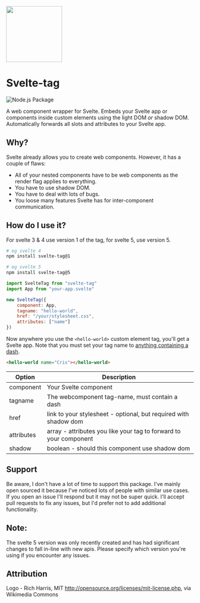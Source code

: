 <img src="svelte-tag.svg" width="150">

# Svelte-tag

![Node.js Package](https://github.com/crisward/svelte-tag/workflows/Node.js%20Package/badge.svg)

A web component wrapper for Svelte. Embeds your Svelte app or components inside custom elements using the light DOM _or_
shadow DOM. Automatically forwards all slots and attributes to your Svelte app.

## Why?

Svelte already allows you to create web components. However, it has a couple of flaws:

* All of your nested components have to be web components as the render flag applies to everything.
* You have to use shadow DOM.
* You have to deal with lots of bugs.
* You loose many features Svelte has for inter-component communication.

## How do I use it?

For svelte 3 & 4 use version 1 of the tag, for svelte 5, use version 5. 

```bash
# eg svelte 4
npm install svelte-tag@1

# eg svelte 5
npm install svelte-tag@5
```

```javascript
import SvelteTag from "svelte-tag"
import App from "your-app.svelte"

new SvelteTag({
	component: App,
	tagname: "hello-world",
	href: "/your/stylesheet.css",
	attributes: ["name"]
})
```
Now anywhere you use the `<hello-world>` custom element tag, you'll get a Svelte app. Note that you must set your tag
name to [anything containing a dash](https://developer.mozilla.org/en-US/docs/Web/API/Web_components/Using_custom_elements).

```html
<hello-world name="Cris"></hello-world>
```


| Option     | Description                                                        |
| ---------- | ------------------------------------------------------------------ |
| component  | Your Svelte component                                              |
| tagname    | The webcomponent tag-name, must contain a dash                     |
| href       | link to your stylesheet - optional, but required with shadow dom   |
| attributes | array -  attributes you like your tag to forward to your component |
| shadow     | boolean - should this component use shadow dom                     |


## Support

Be aware, I don't have a lot of time to support this package. I've mainly open sourced it
because I've noticed lots of people with similar use cases. If you open an issue I'll respond
but it may not be super quick. I'll accept pull requests to fix any issues, but I'd prefer
not to add additional functionality.

## Note:

The svelte 5 version was only recently created and has had significant changes to fall in-line with new apis. Please specify which
version you're using if you encounter any issues.

## Attribution

Logo - Rich Harris, MIT <http://opensource.org/licenses/mit-license.php>, via Wikimedia Commons
